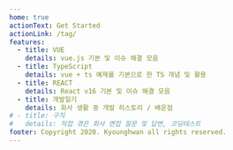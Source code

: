 ```yaml
---
home: true
actionText: Get Started
actionLink: /tag/
features:
  - title: VUE
    details: vue.js 기본 및 이슈 해결 모음
  - title: TypeScript
    details: vue + ts 예제를 기본으로 한 TS 개념 및 활용
  - title: REACT
    details: React v16 기본 및 이슈 해결 모음
  - title: 개발일기
    details: 회사 생활 중 개발 히스토리 / 배운점
# - title: 구직
#   details: 직접 겪은 회사 면접 질문 및 답변, 코딩테스트
footer: Copyright 2020. Kyounghwan all rights reserved.
---
```

